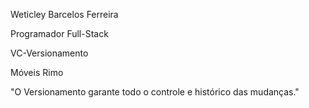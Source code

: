 Weticley Barcelos Ferreira

Programador Full-Stack

VC-Versionamento

Móveis Rimo

"O Versionamento garante todo o controle e histórico das mudanças."
